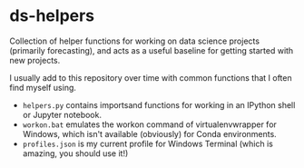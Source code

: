 # ds-helpers
Collection of helper functions for working on data science projects (primarily forecasting), and acts as a useful baseline for getting started with new projects.

I usually add to this repository over time with common functions that I often find myself using.

- ```helpers.py``` contains importsand functions for working in an IPython shell or Jupyter notebook.
- ```workon.bat``` emulates the workon command of virtualenvwrapper for Windows, which isn't available (obviously) for Conda environments.
- ```profiles.json``` is my current profile for Windows Terminal (which is amazing, you should use it!)
